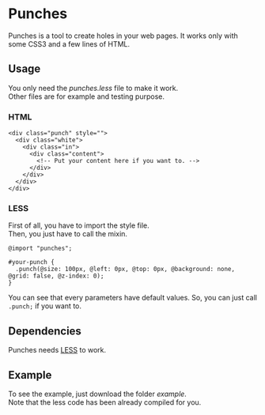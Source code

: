 Punches
=======

Punches is a tool to create holes in your web pages. It works only with some CSS3 and a few lines of HTML.

Usage
-----

You only need the _punches.less_ file to make it work.  
Other files are for example and testing purpose.

### HTML

```
<div class="punch" style="">
  <div class="white">
    <div class="in">
      <div class="content">
	    <!-- Put your content here if you want to. -->
      </div>
    </div>
  </div>
</div>
```

### LESS

First of all, you have to import the style file.  
Then, you just have to call the mixin.

```
@import "punches";

#your-punch {
  .punch(@size: 100px, @left: 0px, @top: 0px, @background: none, @grid: false, @z-index: 0);
}
```
You can see that every parameters have default values. So, you can just call `.punch;` if you want to.

Dependencies
------------

Punches needs [LESS](http://lesscss.org) to work.

Example
-------

To see the example, just download the folder _example_.  
Note that the less code has been already compiled for you.
